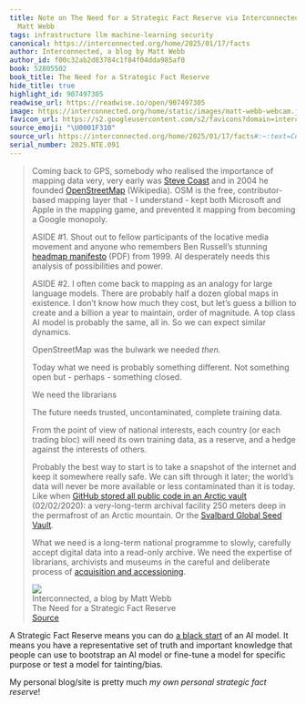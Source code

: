 ```yaml
---
title: Note on The Need for a Strategic Fact Reserve via Interconnected, a blog by
  Matt Webb
tags: infrastructure llm machine-learning security
canonical: https://interconnected.org/home/2025/01/17/facts
author: Interconnected, a blog by Matt Webb
author_id: f00c32ab2d83784c1f84f04dda985af0
book: 52805502
book_title: The Need for a Strategic Fact Reserve
hide_title: true
highlight_id: 907497305
readwise_url: https://readwise.io/open/907497305
image: https://interconnected.org/home/static/images/matt-webb-webcam.jpg?v=1
favicon_url: https://s2.googleusercontent.com/s2/favicons?domain=interconnected.org
source_emoji: "\U0001F310"
source_url: https://interconnected.org/home/2025/01/17/facts#:~:text=Coming%20back%20to,%28https%3A%2F%2Fcollectionstrust.org.uk%2Fwp-content%2Fuploads%2F2017%2F11%2FAcquisition-and-accessioning.pdf%29.
serial_number: 2025.NTE.091
---
```

> Coming back to GPS, somebody who realised the importance of mapping data very, very early was [Steve Coast](https://en.wikipedia.org/wiki/Steve_Coast) and in 2004 he founded [OpenStreetMap](https://en.wikipedia.org/wiki/OpenStreetMap) (Wikipedia). OSM is the free, contributor-based mapping layer that - I understand - kept both Microsoft and Apple in the mapping game, and prevented it mapping from becoming a Google monopoly.
> 
> ASIDE #1. Shout out to fellow participants of the locative media movement and anyone who remembers Ben Russell’s stunning [headmap manifesto](http://www.technoccult.net/wp-content/uploads/library/headmap-manifesto.pdf) (PDF) from 1999. AI desperately needs this analysis of possibilities and power.
> 
> ASIDE #2. I often come back to mapping as an analogy for large language models. There are probably half a dozen global maps in existence. I don’t know how much they cost, but let’s guess a billion to create and a billion a year to maintain, order of magnitude. A top class AI model is probably the same, all in. So we can expect similar dynamics.
> 
> OpenStreetMap was the bulwark we needed *then.*
> 
> Today what we need is probably something different. Not something open but - perhaps - something closed.
> 
> We need the librarians
> 
> The future needs trusted, uncontaminated, complete training data.
> 
> From the point of view of national interests, each country (or each trading bloc) will need its own training data, as a reserve, and a hedge against the interests of others.
> 
> Probably the best way to start is to take a snapshot of the internet and keep it somewhere really safe. We can sift through it later; the world’s data will never be more available or less contaminated than it is today. Like when [GitHub stored all public code in an Arctic vault](https://archiveprogram.github.com/arctic-vault/) (02/02/2020): a very-long-term archival facility 250 meters deep in the permafrost of an Arctic mountain. Or the [Svalbard Global Seed Vault](https://en.wikipedia.org/wiki/Svalbard_Global_Seed_Vault).
> 
> What we need is a long-term national programme to slowly, carefully accept digital data into a read-only archive. We need the expertise of librarians, archivists and museums in the careful and deliberate process of [acquisition and accessioning](https://collectionstrust.org.uk/wp-content/uploads/2017/11/Acquisition-and-accessioning.pdf).
> <div class="quoteback-footer"><div class="quoteback-avatar"><img class="mini-favicon" src="https://s2.googleusercontent.com/s2/favicons?domain=interconnected.org"></div><div class="quoteback-metadata"><div class="metadata-inner"><span style="display:none">FROM:</span><div aria-label="Interconnected, a blog by Matt Webb" class="quoteback-author"> Interconnected, a blog by Matt Webb</div><div aria-label="The Need for a Strategic Fact Reserve" class="quoteback-title"> The Need for a Strategic Fact Reserve</div></div></div><div class="quoteback-backlink"><a target="_blank" aria-label="go to the full text of this quotation" rel="noopener" href="https://interconnected.org/home/2025/01/17/facts#:~:text=Coming%20back%20to,%28https%3A%2F%2Fcollectionstrust.org.uk%2Fwp-content%2Fuploads%2F2017%2F11%2FAcquisition-and-accessioning.pdf%29." class="quoteback-arrow"> Source</a></div></div>

A Strategic Fact Reserve means you can do [a black start](https://www.joshbeckman.org/notes/639854126) of an AI model. It means you have a representative set of truth and important knowledge that people can use to bootstrap an AI model or fine-tune a model for specific purpose or test a model for tainting/bias.

My personal blog/site is pretty much *my own personal strategic fact reserve*!